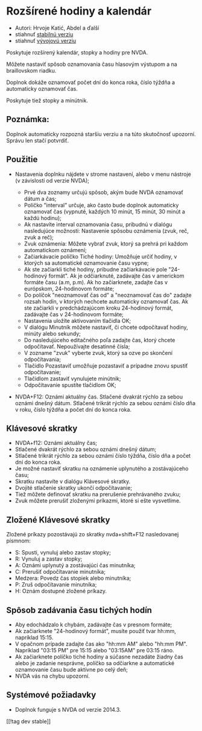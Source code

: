 # Rozšírené hodiny a kalendár #

* Autori: Hrvoje Katić, Abdel a ďalší
* stiahnuť [stabilnú verziu][1]
* stiahnuť [vývojovú verziu][2]


Poskytuje rozšírený kalendár, stopky a hodiny pre NVDA.

Môžete nastaviť spôsob oznamovania času hlasovým výstupom a na braillovskom
riadku.

Doplnok dokáže oznamovať počet dní do konca roka, číslo týždňa a automaticky
oznamovať čas.

Poskytuje tiež stopky a minútnik.

## Poznámka:

Doplnok automaticky rozpozná staršiu verziu a na túto skutočnosť
upozorní. Správu len stačí potvrdiť.

## Použitie

* Nastavenia doplnku nájdete v strome nastavení, alebo v menu nástroje (v
  závislosti od verzie NVDA);

    * Prvé dva zoznamy určujú spôsob, akým bude NVDA oznamovať dátum a čas;
    * Políčko "interval" určuje, ako často bude doplnok automaticky
      oznamovať čas (vypnuté, každých 10 minút, 15 minút, 30 minút a každú
      hodinu);
    * Ak nastavíte interval oznamovania času, pribudnú v dialógu nasledujúce
      možnosti: Nastavenie spôsobu oznámenia (zvuk, reč, zvuk a reč);
    * Zvuk oznámenia: Môžete vybrať zvuk, ktorý sa prehrá pri každom
      automatickom oznámení;
    * Začiarkávacie políčko Tiché hodiny: Umožňuje určiť hodiny, v ktorých
      sa automatické oznamovanie času vypne;
    * Ak ste začiarkli tiché hodiny, pribudne začiarkávacie pole
      "24-hodinový formát". Ak je odčiarknuté, zadávajte čas v americkom
      formáte času (a.m, p.m). Ak ho začiarknete, zadajte čas v európskom,
      24-hodinovom formáte;
    * Do políčok "neoznamovať čas od" a "neoznamovať čas do" zadajte rozsah
      hodín, v ktorých nechcete automaticky oznamovať čas. Ak ste začiarkli
      v predchádzajúcom kroku 24-hodinový formát, zadávajte čas v
      24-hodinovom formáte;
    * Nastavenia uložíte aktivovaním tlačidla OK;
    * V dialógu Minutník môžete nastaviť, či chcete odpočítavať hodiny,
      minúty alebo sekundy;
    * Do nasledujúceho editačného poľa zadajte čas, ktorý chcete
      odpočítavať. Nepoužívajte desatinné čísla;
    * V zozname "zvuk" vyberte zvuk, ktorý sa ozve po skončení
      odpočítavania;
    * Tlačidlo Pozastaviť umožňuje pozastaviť a prípadne znovu spustiť
      odpočítavanie;
    * Tlačidlom zastaviť vynulujete minútnik;
    * Odpočítavanie spustíte tlačidlom OK;

* NVDA+F12: Oznámi aktuálny čas. Stlačené dvakrát rýchlo za sebou oznámi
  dnešný dátum. Stlačené trikrát rýchlo za sebou oznámi číslo dňa v roku,
  číslo týždňa a počet dní do konca roka.

## Klávesové skratky

* NVDA+f12: Oznámi aktuálny čas;
* Stlačené dvakrát rýchlo za sebou oznámi dnešný dátum;
* Stlačené trikrát rýchlo za sebou oznámi číslo týždňa, číslo dňa a počet
  dní do konca roka.
* Je možné nastaviť skratku na oznámenie uplynutého a zostávajúceho času;
* Skratku nastavíte v dialógu Klávesové skratky.
* Dvojité stlačenie skratky ukončí odpočítavanie;
* Tiež môžete definovať skratku na prerušenie prehrávaného zvuku;
* Zvuk môžete prerušiť zloženými príkazmi, ktoré si ešte vysvetlíme.

## Zložené Klávesové skratky

Zložené príkazy pozostávajú zo skratky nvda+shift+F12 nasledovanej písmnom:

* S: Spusti, vynuluj alebo zastav stopky;
* R: Vynuluj a zastav stopky;
* A: Oznámi uplynutý a zostávajúci čas minutníka;
* C: Prerušiť odpočítavanie minutníka;
* Medzera: Povedz čas stopiek alebo minutníka;
* P: Zruš odpočítavanie minutníka;
* H: Oznám dostupné zložené príkazy.

## Spôsob zadávania času tichých hodín

* Aby edochádzalo k chybám, zadávajte čas v presnom formáte;
* Ak začiarknete "24-hodinový formát", musíte použiť tvar hh:mm, napríklad
  15:15.
* V opačnom prípade zadajte čas ako "hh:mm AM" alebo "hh:mm PM". Napríklad
  "03:15 PM" pre 15:15 alebo "03:15AM" pre 03:15 ráno.
* Ak začiarknete políčko tiché hodiny a súčasne nezadáte žiadny čas alebo je
  zadanie nesprávne, políčko sa odčiarkne a automatické oznamovanie času
  bude aktívne po celý deň;
* NVDA vás na chybu upozorní.

## Systémové požiadavky

* Doplnok funguje s NVDA od verzie 2014.3.


[[!tag dev stable]]

[1]: https://addons.nvda-project.org/files/get.php?file=cac

[2]: https://addons.nvda-project.org/files/get.php?file=cac-dev


